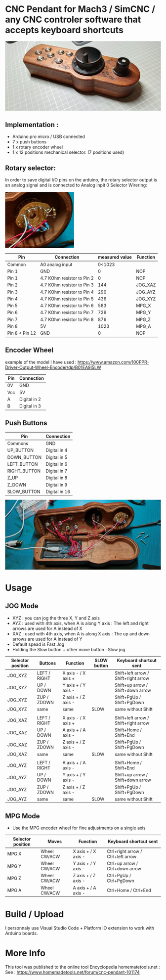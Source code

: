 # CNC Pendant for Mach3 / SimCNC / any CNC controler software that accepts keyboard shortcuts

![Christophe Mineau CNC Pendant](pics/CNC_Pendant_V2_10.jpg)

## Implementation :
- Arduino pro micro / USB connected
- 7 x push buttons
- 1 x rotary encoder wheel
- 1 x 12 positions mechanical selector. (7 positions used)

## Rotary selector:
In order to save digital I/O pins on the arduino, the rotary selector output is an analog signal and
is connected to Analog inpit 0
Selector Wirering:

![Christophe Mineau CNC Pendant](pics/detail_rotary_ladder.png)

| Pin | Connection | measured value | Function |
| ---- | ----------- |  ----------- | ----------- |
| Common | A0 analog input | 0<1023 |  |
|Pin 1 | GND | 0 | NOP |
|Pin 1 | 4.7 KOhm resistor to Pin 2 | 0 | NOP |
|Pin 2 | 4.7 KOhm resistor to Pin 3 | 144 | JOG_XAZ |
|Pin 3 | 4.7 KOhm resistor to Pin 4 | 290 | JOG_AYZ |
|Pin 4 | 4.7 KOhm resistor to Pin 5 | 436 | JOG_XYZ |
|Pin 5 | 4.7 KOhm resistor to Pin 6 | 583 | MPG_X |
|Pin 6 | 4.7 KOhm resistor to Pin 7 | 729 | MPG_Y |
|Pin 7 | 4.7 KOhm resistor to Pin 8 | 876 | MPG_Z |
|Pin 8 | 5V | 1023 | MPG_A |
|Pin 8 < Pin 12 | GND | 0 | NOP |

## Encoder Wheel
example of the model I have used :
https://www.amazon.com/100PPR-Driver-Output-Wheel-Encoder/dp/B01EA9I5LW

| Pin | Connection | 
| ---- | ----------- | 
| 0V  | GND | 
| Vcc | 5V |
| A | Digital in 2 | 
| B | Digital in 3 |

## Push Buttons
| Pin | Connection |
| ---- | ----------- |
| Commons | GND |
| UP_BUTTON | Digital in 4 |
| DOWN_BUTTON | Digital in 5 |
| LEFT_BUTTON | Digital in 6 |
| RIGHT_BUTTON | Digital in 7 |
| Z_UP | Digital in 8 |
| Z_DOWN | Digital in 9 |
| SLOW_BUTTON | Digital in 16 |


![Christophe Mineau CNC Pendant](pics/CNC_Pendant_V2_08.jpg)

# Usage

## JOG Mode
* XYZ : you can jog the three X, Y and Z axis
* AYZ : used with 4th axis, when A is along Y axis : The left and right arrows are used for A instead of X
* XAZ : used with 4th axis, when A is along X axis : The up and down arrows are used for A instead of Y
* Default spead is Fast Jog
* Holding the Slow button + other move button : Slow jog

| Selector position | Buttons | Function | SLOW button | Keyboard shortcut sent |
| ---- | ----------- |  ----------- | ----------- | ----------- |
| JOG_XYZ| LEFT / RIGHT | X axis - / X axis + |  | Shift+left arrow / Shift+right arrow |
| JOG_XYZ| UP / DOWN | Y axis + / Y axis - |  | Shift+up arrow / Shift+down arrow |
| JOG_XYZ| ZUP / ZDOWN | Z axis + / Z axis -|  | Shift+PgUp / Shift+PgDown |
| JOG_XYZ| same | same | SLOW | same without Shift |
|  |   |   |   |   |
| JOG_XAZ| LEFT / RIGHT | X axis - / X axis + |  | Shift+left arrow / Shift+right arrow |
| JOG_XAZ| UP / DOWN | A axis + / A axis - |  | Shift+Home / Shift+End |
| JOG_XAZ| ZUP / ZDOWN | Z axis + / Z axis -|  | Shift+PgUp / Shift+PgDown |
| JOG_XAZ| same | same | SLOW | same without Shift |
|  |   |   |   |   |
| JOG_AYZ| LEFT / RIGHT | A axis + / A axis - |  | Shift+Home / Shift+End |
| JOG_AYZ| UP / DOWN | Y axis + / Y axis - |  | Shift+up arrow / Shift+down arrow |
| JOG_AYZ| ZUP / ZDOWN | Z axis + / Z axis -|  | Shift+PgUp / Shift+PgDown |
| JOG_AYZ| same | same | SLOW | same without Shift |

## MPG Mode
* Use the MPG encoder wheel for fine adjustments on a single axis

| Selector position | Moves | Function | Keyboard shortcut sent |
| ---- | ----------- |  ----------- | ----------- |
| MPG X| Wheel CW/ACW | X axis + / X axis - | Ctrl+right arrow / Ctrl+left arrow |
| MPG Y| Wheel CW/ACW | Y axis + / Y axis - | Ctrl+up arrow / Ctrl+down arrow |
| MPG Z| Wheel CW/ACW | Z axis + / Z axis - | Ctrl+PgUp / Ctrl+PgDown |
| MPG A| Wheel CW/ACW | A axis + / A axis - | Ctrl+Home / Ctrl+End |

# Build / Upload

I personnaly use Visual Studio Code + Platform IO extension to work with Arduino boards.

# More Info

This tool was published to the online tool Encyclopedia homematetools.net :
See :
https://www.homemadetools.net/forum/cnc-pendant-101174